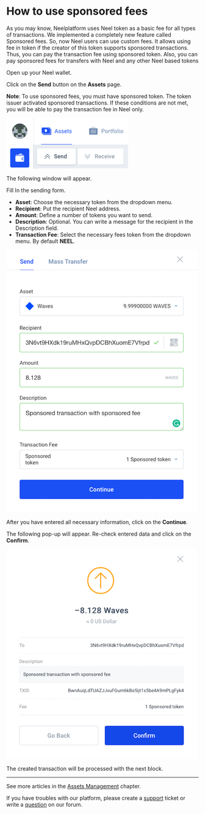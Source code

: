 # How to use sponsored fees

As you may know, Neelplatform uses Neel token as a basic fee for all types of transactions. We implemented a completely new feature called Sponsored fees.
So, now Neel users can use custom fees. It allows using fee in token if the creator of this token supports sponsored transactions. Thus, you can pay the transaction fee using sponsored token. Also, you can pay sponsored fees for transfers with Neel and any other Neel based tokens

Open up your Neel wallet.

Click on the **Send** button on the **Assets** page.

**Note**: To use sponsored fees, you must have sponsored token. The token issuer activated sponsored transactions. If these conditions are not met, you will be able to pay the transaction fee in Neel only.

![](/_assets/sponsored_fee_01.png)

The following window will appear.

Fill In the sending form.

* **Asset**: Choose the necessary token from the dropdown menu.
* **Recipient**: Put the recipient Neel address.
* **Amount**: Define a number of tokens you want to send.
* **Description**: Optional. You can write a message for the recipient in the Description field.
* **Transaction Fee**: Select the necessary fees token from the dropdown menu. By default **NEEL**.

![](/_assets/sponsored_fee_02.png)

After you have entered all necessary information, click on the **Continue**.

The following pop-up will appear.
Re-check entered data and click on the **Confirm**.

![](/_assets/sponsored_fee_03.png)

The created transaction will be processed with the next block.

___

See more articles in the [Assets Management](/neel-client/assets-management.md) chapter.

If  you have troubles with our platform, please create a [support](https://support.neelplatform.com/) ticket or write a [question](https://forum.neelplatform.com/) on our forum.
